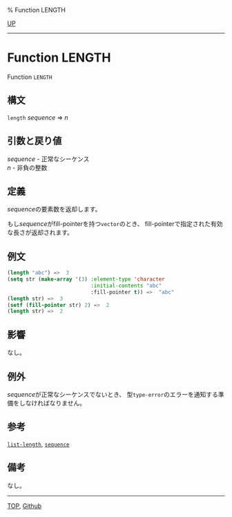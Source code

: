 % Function LENGTH

[UP](17.3.html)  

---

# Function **LENGTH**


Function `LENGTH`


## 構文

`length` *sequence* => *n*


## 引数と戻り値

*sequence* - 正常なシーケンス  
*n* - 非負の整数


## 定義

*sequence*の要素数を返却します。

もし*sequence*がfill-pointerを持つ`vector`のとき、
fill-pointerで指定された有効な長さが返却されます。


## 例文

```lisp
(length "abc") =>  3
(setq str (make-array '(3) :element-type 'character 
                           :initial-contents "abc"
                           :fill-pointer t)) =>  "abc"
(length str) =>  3
(setf (fill-pointer str) 2) =>  2
(length str) =>  2
```


## 影響

なし。


## 例外

*sequence*が正常なシーケンスでないとき、
型`type-error`のエラーを通知する準備をしなければなりません。


## 参考

[`list-length`](14.2.list-length.html),
[`sequence`](17.3.sequence.html)


## 備考

なし。


---
[TOP](index.html),  [Github](https://github.com/nptcl/npt-japanese)

